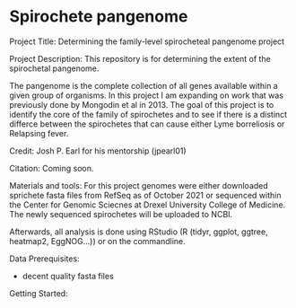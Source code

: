 # Spirochete pangenome

Project Title: Determining the family-level spirocheteal pangenome project

Project Description: This repository is for determining the extent of the spirochetal pangenome.

The pangenome is the complete collection of all genes available within a given group of organisms. In this project I am expanding on work that was previously done by Mongodin et al in 2013. The goal of this project is to identify the core of the family of spirochetes and to see if there is a distinct differce between the spirochetes that can cause either Lyme borreliosis or Relapsing fever. 

Credit: Josh P. Earl for his mentorship (jpearl01)

Citation: Coming soon.

Materials and tools: 
For this project genomes were either downloaded sprichete fasta files from RefSeq as of October 2021 or sequenced within the Center for Genomic Sciecnes at Drexel University College of Medicine. The newly sequenced spirochetes will be uploaded to NCBI.

Afterwards, all analysis is done using RStudio (R (tidyr, ggplot, ggtree, heatmap2, EggNOG...)) or on the commandline. 

Data Prerequisites: 
- decent quality fasta files

Getting Started:
